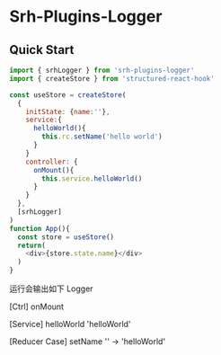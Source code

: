 # Srh-Plugins-Logger

## Quick Start

```js
import { srhLogger } from 'srh-plugins-logger'
import { createStore } from 'structured-react-hook'

const useStore = createStore(
  {
    initState: {name:''},
    service:{
      helloWorld(){
        this.rc.setName('hello world')
      }
    }
    controller: {
      onMount(){
        this.service.helloWorld()
      }
    }
  },
  [srhLogger]
)
function App(){
  const store = useStore()
  return(
    <div>{store.state.name}</div>
  )
}
```

运行会输出如下 Logger

[Ctrl] onMount

[Service]  helloWorld 'helloWorld'

[Reducer Case]   setName '' → 'helloWorld'
